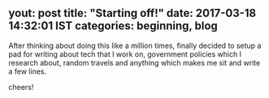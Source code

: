 yout: post
title:  "Starting off!"
date:   2017-03-18 14:32:01 IST
categories: beginning, blog 
---

After thinking about doing this like a million times, finally decided to setup a pad for writing about tech that I work on, government policies which I research about, random travels and anything which makes me sit and write a few lines. 

cheers! 
